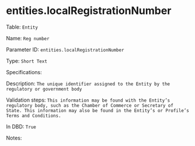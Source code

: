 # entities.localRegistrationNumber

Table: ```Entity```

Name: ```Reg number```

Parameter ID: ```entities.localRegistrationNumber```

Type: ```Short Text```

Specifications: 

Description: ```The unique identifier assigned to the Entity by the regulatory or government body```

Validation steps: ```This information may be found with the Entity’s regulatory body, such as the Chamber of Commerce or Secretary of State. This information may also be found in the Entity’s or Profile’s Terms and Conditions.```

In DBD: ```True```

Notes: 

